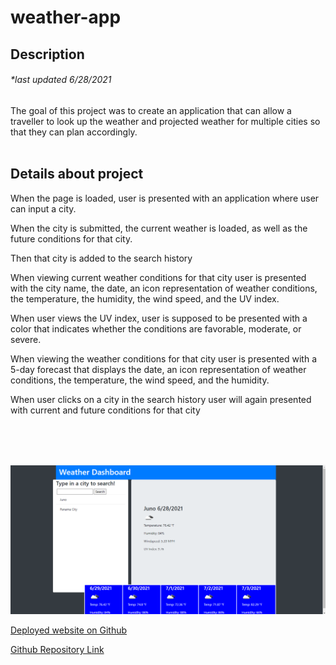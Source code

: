 # weather-app
## Description
###### *last updated 6/28/2021


The goal of this project was to create an application that can allow a traveller to look up the weather and projected weather for multiple cities so that they can plan accordingly.
<br />
<br />

## Details about project
<div>
When the page is loaded, user is presented with an application where user can input a city.   

When the city is submitted, the current weather is loaded, as well as the future conditions for that city.

Then that city is added to the search history


When viewing current weather conditions for that city
user is presented with the city name, the date, an icon representation of weather conditions, the temperature, the humidity, the wind speed, and the UV index.

When user views the UV index, user is
supposed to be presented with a color that indicates whether the conditions are favorable, moderate, or severe.

When viewing the weather conditions for that city
user is presented with a 5-day forecast that displays the date, an icon representation of weather conditions, the temperature, the wind speed, and the humidity.


When user clicks on a city in the search history user will again presented with current and future conditions for that city

<br>
<br>
<br>



![Application view](assets/images/Capture.PNG)




[Deployed website on Github](https://roomsiejones.github.io/weather-app/)

[Github Repository Link](https://github.com/roomsiejones/weather-app)

